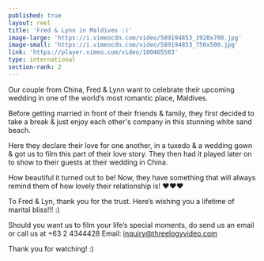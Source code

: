 ```yaml
---
published: true
layout: reel
title: 'Fred & Lynn in Maldives :)'
image-large: 'https://i.vimeocdn.com/video/589194853_1920x700.jpg'
image-small: 'https://i.vimeocdn.com/video/589194853_750x500.jpg'
link: 'https://player.vimeo.com/video/180465583'
type: international
section-rank: 2
---
```

Our couple from China, Fred & Lynn want to celebrate their upcoming wedding in one of the world’s most romantic place, Maldives.

Before getting married in front of their friends & family, they first decided to take a break & just enjoy each other's company in this stunning white sand beach.

Here they declare their love for one another, in a tuxedo & a wedding gown & got us to film this part of their love story. They then had it played later on to show to their guests at their wedding in China.

How beautiful it turned out to be! Now, they have something that will always remind them of how lovely their relationship is! ♥♥♥

To Fred & Lyn, thank you for the trust. Here’s wishing you a lifetime of marital bliss!!! :)

Should you want us to film your life’s special moments, do send us an email or call us at +63 2 4344428 Email: inquiry@threelogyvideo.com

Thank you for watching! :)